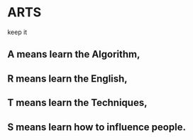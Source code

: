 # ARTS
keep it

## A means learn the Algorithm,
## R means learn the English,
## T means learn the Techniques,
## S means learn how to influence people.
